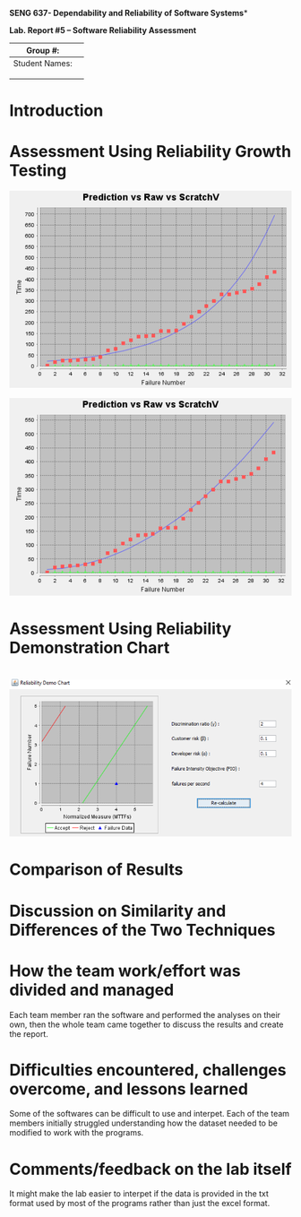 **SENG 637- Dependability and Reliability of Software Systems***

**Lab. Report \#5 – Software Reliability Assessment**

| Group \#:       |   |
|-----------------|---|
| Student Names:  |   |
|                 |   |
|                 |   |
|                 |   |

# Introduction

# 

# Assessment Using Reliability Growth Testing 

![](./media/geometric.png)

![](./media/littlewood.png)

# Assessment Using Reliability Demonstration Chart 

# 

![](./media/RDC1.png)

# Comparison of Results

# Discussion on Similarity and Differences of the Two Techniques

# How the team work/effort was divided and managed

Each team member ran the software and performed the analyses on their own, then the whole team came together to discuss the results and create the report.

# Difficulties encountered, challenges overcome, and lessons learned

Some of the softwares can be difficult to use and interpet. Each of the team members initially struggled understanding how the dataset needed to be modified to work with the programs. 

# Comments/feedback on the lab itself

It might make the lab easier to interpet if the data is provided in the txt format used by most of the programs rather than just the excel format.

